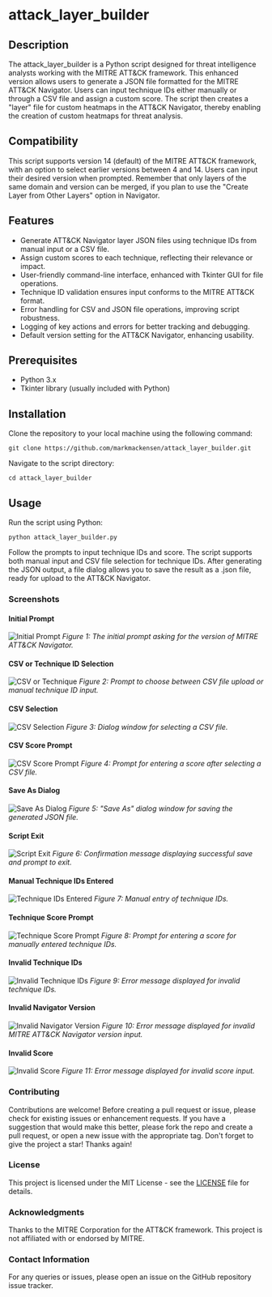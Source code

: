 # attack_layer_builder

## Description
The attack_layer_builder is a Python script designed for threat intelligence analysts working with the MITRE ATT&CK framework. This enhanced version allows users to generate a JSON file formatted for the MITRE ATT&CK Navigator. Users can input technique IDs either manually or through a CSV file and assign a custom score. The script then creates a "layer" file for custom heatmaps in the ATT&CK Navigator, thereby enabling the creation of custom heatmaps for threat analysis.

## Compatibility
This script supports version 14 (default) of the MITRE ATT&CK framework, with an option to select earlier versions between 4 and 14. Users can input their desired version when prompted. Remember that only layers of the same domain and version can be merged, if you plan to use the "Create Layer from Other Layers" option in Navigator.

## Features
- Generate ATT&CK Navigator layer JSON files using technique IDs from manual input or a CSV file.
- Assign custom scores to each technique, reflecting their relevance or impact.
- User-friendly command-line interface, enhanced with Tkinter GUI for file operations.
- Technique ID validation ensures input conforms to the MITRE ATT&CK format.
- Error handling for CSV and JSON file operations, improving script robustness.
- Logging of key actions and errors for better tracking and debugging.
- Default version setting for the ATT&CK Navigator, enhancing usability.

## Prerequisites
- Python 3.x
- Tkinter library (usually included with Python)

## Installation
Clone the repository to your local machine using the following command:

```git clone https://github.com/markmackensen/attack_layer_builder.git```

Navigate to the script directory:

```cd attack_layer_builder```

## Usage
Run the script using Python:

```python attack_layer_builder.py```

Follow the prompts to input technique IDs and score. The script supports both manual input and CSV file selection for technique IDs. After generating the JSON output, a file dialog allows you to save the result as a .json file, ready for upload to the ATT&CK Navigator.

### Screenshots

#### Initial Prompt
![Initial Prompt](images/initial_prompt.png)
*Figure 1: The initial prompt asking for the version of MITRE ATT&CK Navigator.*

#### CSV or Technique ID Selection
![CSV or Technique](images/csv_or_technique.png)
*Figure 2: Prompt to choose between CSV file upload or manual technique ID input.*

#### CSV Selection
![CSV Selection](images/csv_selection.png)
*Figure 3: Dialog window for selecting a CSV file.*

#### CSV Score Prompt
![CSV Score Prompt](images/csv_score_prompt.png)
*Figure 4: Prompt for entering a score after selecting a CSV file.*

#### Save As Dialog
![Save As Dialog](images/save_as.png)
*Figure 5: "Save As" dialog window for saving the generated JSON file.*

#### Script Exit
![Script Exit](images/exit.png)
*Figure 6: Confirmation message displaying successful save and prompt to exit.*

#### Manual Technique IDs Entered
![Technique IDs Entered](images/technique_ids_entered.png)
*Figure 7: Manual entry of technique IDs.*

#### Technique Score Prompt
![Technique Score Prompt](images/technique_score_prompt.png)
*Figure 8: Prompt for entering a score for manually entered technique IDs.*

#### Invalid Technique IDs
![Invalid Technique IDs](images/invalid_technique_ids.png)
*Figure 9: Error message displayed for invalid technique IDs.*

#### Invalid Navigator Version
![Invalid Navigator Version](images/invalid_navigator_version.png)
*Figure 10: Error message displayed for invalid MITRE ATT&CK Navigator version input.*

#### Invalid Score
![Invalid Score](images/invalid_score.png)
*Figure 11: Error message displayed for invalid score input.*

### Contributing
Contributions are welcome! Before creating a pull request or issue, please check for existing issues or enhancement requests. If you have a suggestion that would make this better, please fork the repo and create a pull request, or open a new issue with the appropriate tag.
Don't forget to give the project a star! Thanks again!

### License
This project is licensed under the MIT License - see the [LICENSE](LICENSE.md) file for details.

### Acknowledgments
Thanks to the MITRE Corporation for the ATT&CK framework.
This project is not affiliated with or endorsed by MITRE.

### Contact Information
For any queries or issues, please open an issue on the GitHub repository issue tracker.
